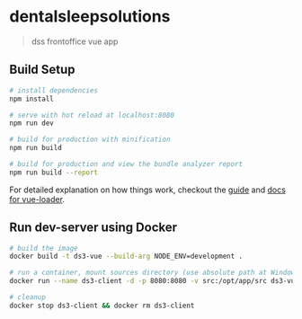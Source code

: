 # dentalsleepsolutions

> dss frontoffice vue app

## Build Setup

``` bash
# install dependencies
npm install

# serve with hot reload at localhost:8080
npm run dev

# build for production with minification
npm run build

# build for production and view the bundle analyzer report
npm run build --report
```

For detailed explanation on how things work, checkout the [guide](http://vuejs-templates.github.io/webpack/) and [docs for vue-loader](http://vuejs.github.io/vue-loader).

## Run dev-server using Docker

```bash
# build the image
docker build -t ds3-vue --build-arg NODE_ENV=development .

# run a container, mount sources directory (use absolute path at Windows)
docker run --name ds3-client -d -p 8080:8080 -v src:/opt/app/src ds3-vue

# cleanup
docker stop ds3-client && docker rm ds3-client
```
